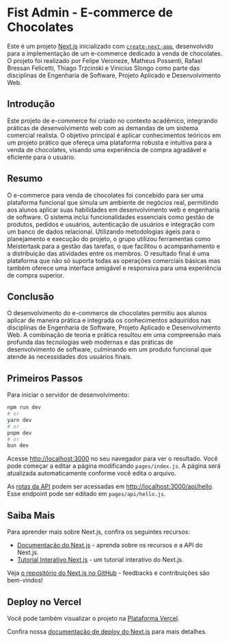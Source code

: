 # Fist Admin - E-commerce de Chocolates

Este é um projeto [Next.js](https://nextjs.org/) inicializado com [`create-next-app`](https://github.com/vercel/next.js/tree/canary/packages/create-next-app), desenvolvido para a implementação de um e-commerce dedicado à venda de chocolates. O projeto foi realizado por Felipe Veroneze, Matheus Possenti, Rafael Bressan Felicetti, Thiago Trzcinski e Vinicius Slongo como parte das disciplinas de Engenharia de Software, Projeto Aplicado e Desenvolvimento Web.

## Introdução

Este projeto de e-commerce foi criado no contexto acadêmico, integrando práticas de desenvolvimento web com as demandas de um sistema comercial realista. O objetivo principal é aplicar conhecimentos teóricos em um projeto prático que ofereça uma plataforma robusta e intuitiva para a venda de chocolates, visando uma experiência de compra agradável e eficiente para o usuário.

## Resumo

O e-commerce para venda de chocolates foi concebido para ser uma plataforma funcional que simula um ambiente de negócios real, permitindo aos alunos aplicar suas habilidades em desenvolvimento web e engenharia de software. O sistema inclui funcionalidades essenciais como gestão de produtos, pedidos e usuários, autenticação de usuários e integração com um banco de dados relacional. Utilizando metodologias ágeis para o planejamento e execução do projeto, o grupo utilizou ferramentas como Meistertask para a gestão das tarefas, o que facilitou o acompanhamento e a distribuição das atividades entre os membros. O resultado final é uma plataforma que não só suporta todas as operações comerciais básicas mas também oferece uma interface amigável e responsiva para uma experiência de compra superior.

## Conclusão

O desenvolvimento do e-commerce de chocolates permitiu aos alunos aplicar de maneira prática e integrada os conhecimentos adquiridos nas disciplinas de Engenharia de Software, Projeto Aplicado e Desenvolvimento Web. A combinação de teoria e prática resultou em uma compreensão mais profunda das tecnologias web modernas e das práticas de desenvolvimento de software, culminando em um produto funcional que atende às necessidades dos usuários finais.

## Primeiros Passos

Para iniciar o servidor de desenvolvimento:

```bash
npm run dev
# or
yarn dev
# or
pnpm dev
# or
bun dev
```

Acesse [http://localhost:3000](http://localhost:3000) no seu navegador para ver o resultado. Você pode começar a editar a página modificando `pages/index.js`. A página será atualizada automaticamente conforme você edita o arquivo.

As [rotas da API](https://nextjs.org/docs/api-routes/introduction) podem ser acessadas em [http://localhost:3000/api/hello](http://localhost:3000/api/hello). Esse endpoint pode ser editado em `pages/api/hello.js`.

## Saiba Mais

Para aprender mais sobre Next.js, confira os seguintes recursos:

- [Documentação do Next.js](https://nextjs.org/docs) - aprenda sobre os recursos e a API do Next.js.
- [Tutorial Interativo Next.js](https://nextjs.org/learn) - um tutorial interativo do Next.js.

Veja [o repositório do Next.js no GitHub](https://github.com/vercel/next.js/) - feedbacks e contribuições são bem-vindos!

## Deploy no Vercel

Você pode também visualizar o projeto na [Plataforma Vercel](https://fist-front.vercel.app/).

Confira nossa [documentação de deploy do Next.js](https://nextjs.org/docs/deployment) para mais detalhes.